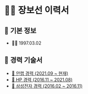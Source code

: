 # 👨‍💻 장보선 이력서

## 📌 기본 정보

* 👩‍💻 1997.03.02

## 📌 경력 기술서

* [🏢 안랩 경력 (2021.09 \~ 현재)](./ahnlab.md)
* [🏢 HP 경력 (2016.11 \~ 2021.08)](./hp.md)
* [🏢 삼성전자 경력 (2016.02 \~ 2016.11)](./samsung.md)
